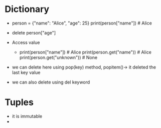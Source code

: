 # Dictionary

- person = {"name": "Alice", "age": 25}
print(person["name"])  # Alice
 - delete person["age"]

- Access value
  - print(person["name"])           # Alice
    print(person.get("name"))       # Alice
    print(person.get("unknown"))    # None

- we can delete  here using pop(key) method, popitem()-> it deleted the last key value

- we can also delete using del keyword 

#  Tuples
- it is immutable
- 

